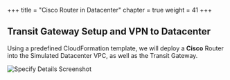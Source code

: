 +++
title = "Cisco Router in Datacenter"
chapter = true
weight = 41
+++

## Transit Gateway Setup and VPN to Datacenter

Using a predefined CloudFormation template, we will deploy a **Cisco** Router into the Simulated Datacenter VPC, as well as the Transit Gateway.

![Specify Details Screenshot](../images/hybrid-tgw-diagram.png)
